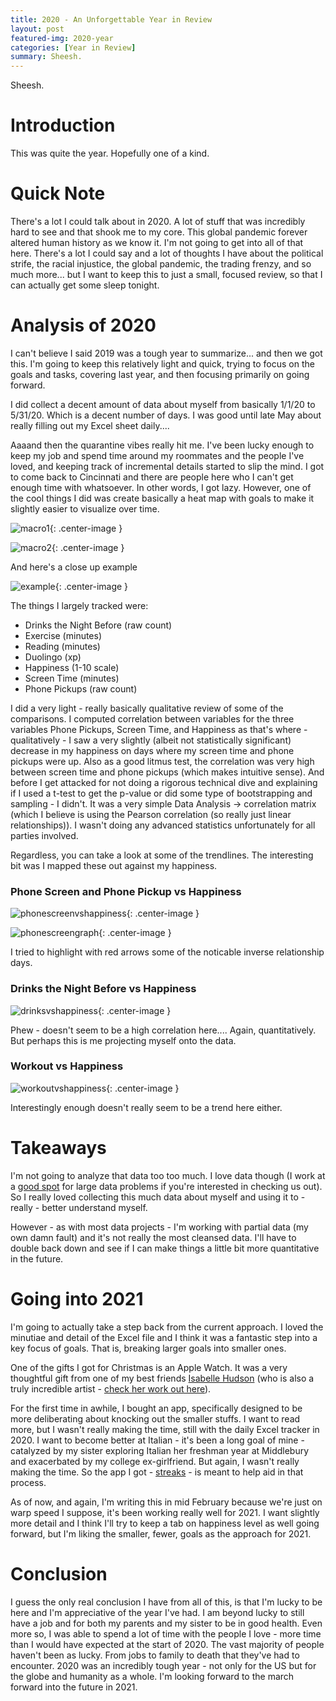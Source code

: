 ```yaml
---
title: 2020 - An Unforgettable Year in Review
layout: post
featured-img: 2020-year
categories: [Year in Review]
summary: Sheesh.
---
```


Sheesh. 

Introduction
============

This was quite the year. Hopefully one of a kind.  

Quick Note
==========
There's a lot I could talk about in 2020. A lot of stuff that was incredibly hard to see and that shook me to my core. This global pandemic forever altered human history as we know it. I'm not going to get into all of that here. There's a lot I could say and a lot of thoughts I have about the political strife, the racial injustice, the global pandemic, the trading frenzy, and so much more... but I want to keep this to just a small, focused review, so that I can actually get some sleep tonight.

Analysis of 2020
================
I can't believe I said 2019 was a tough year to summarize... and then we got this. I'm going to keep this relatively light and quick, trying to focus on the goals and tasks, covering last year, and then focusing primarily on going forward. 

I did collect a decent amount of data about myself from basically 1/1/20 to 5/31/20. Which is a decent number of days. I was good until late May about really filling out my Excel sheet daily.... 

Aaaand then the quarantine vibes really hit me. I've been lucky enough to keep my job and spend time around my roommates and the people I've loved, and keeping track of incremental details started to slip the mind. I got to come back to Cincinnati and there are people here who I can't get enough time with whatsoever. In other words, I got lazy. However, one of the cool things I did was create basically a heat map with goals to make it slightly easier to visualize over time. 

![macro1](/images/ny-resolutions-2020/Macro1.png){: .center-image }

![macro2](/images/ny-resolutions-2020/Macro2.png){: .center-image }

And here's a close up example

![example](/images/ny-resolutions-2020/Example.png){: .center-image }

The things I largely tracked were:

* Drinks the Night Before (raw count)
* Exercise (minutes)
* Reading (minutes)
* Duolingo (xp)
* Happiness (1-10 scale)
* Screen Time (minutes)
* Phone Pickups (raw count)

I did a very light - really basically qualitative review of some of the comparisons. I computed correlation between variables for the three variables Phone Pickups, Screen Time, and Happiness as that's where - qualitatively - I saw a very slightly (albeit not statistically significant) decrease in my happiness on days where my screen time and phone pickups were up. Also as a good litmus test, the correlation was very high between screen time and phone pickups (which makes intuitive sense). And before I get attacked for not doing a rigorous technical dive and explaining if I used a t-test to get the p-value or did some type of bootstrapping and sampling - I didn't. It was a very simple Data Analysis -> correlation matrix (which I believe is using the Pearson correlation (so really just linear relationships)). I wasn't doing any advanced statistics unfortunately for all parties involved. 

Regardless, you can take a look at some of the trendlines. The interesting bit was I mapped these out against my happiness.

### Phone Screen and Phone Pickup vs Happiness

![phonescreenvshappiness](/images/ny-resolutions-2020/PhoneScreenPickupvsHappinessCorrelation.png){: .center-image }

![phonescreengraph](/images/ny-resolutions-2020/PhonevsHappinessGraph.png){: .center-image }

I tried to highlight with red arrows some of the noticable inverse relationship days.

### Drinks the Night Before vs Happiness

![drinksvshappiness](/images/ny-resolutions-2020/DrinksvsHappiness.png){: .center-image }

Phew - doesn't seem to be a high correlation here.... Again, quantitatively. But perhaps this is me projecting myself onto the data. 

### Workout vs Happiness

![workoutvshappiness](/images/ny-resolutions-2020/WorkoutvsHappiness.png){: .center-image }

Interestingly enough doesn't really seem to be a trend here either. 

Takeaways
=========
I'm not going to analyze that data too too much. I love data though (I work at a [good spot][abinitio] for large data problems if you're interested in checking us out). So I really loved collecting this much data about myself and using it to - really - better understand myself. 

However - as with most data projects - I'm working with partial data (my own damn fault) and it's not really the most cleansed data. I'll have to double back down and see if I can make things a little bit more quantitative in the future. 

Going into 2021
===============
I'm going to actually take a step back from the current approach. I loved the minutiae and detail of the Excel file and I think it was a fantastic step into a key focus of goals. That is, breaking larger goals into smaller ones. 

One of the gifts I got for Christmas is an Apple Watch. It was a very thoughtful gift from one of my best friends [Isabelle Hudson][iz-linkedin] (who is also a truly incredible artist - [check her work out here][iz-art]). 

For the first time in awhile, I bought an app, specifically designed to be more deliberating about knocking out the smaller stuffs. I want to read more, but I wasn't really making the time, still with the daily Excel tracker in 2020. I want to become better at Italian - it's been a long goal of mine - catalyzed by my sister exploring Italian her freshman year at Middlebury and exacerbated by my college ex-girlfriend. But again, I wasn't really making the time. So the app I got - [streaks] - is meant to help aid in that process. 

As of now, and again, I'm writing this in mid February because we're just on warp speed I suppose, it's been working really well for 2021. I want slightly more detail and I think I'll try to keep a tab on happiness level as well going forward, but I'm liking the smaller, fewer, goals as the approach for 2021. 

Conclusion
==========
I guess the only real conclusion I have from all of this, is that I'm lucky to be here and I'm appreciative of the year I've had. I am beyond lucky to still have a job and for both my parents and my sister to be in good health. Even more so, I was able to spend a lot of time with the people I love - more time than I would have expected at the start of 2020. The vast majority of people haven't been as lucky. From jobs to family to death that they've had to encounter. 2020 was an incredibly tough year - not only for the US but for the globe and humanity as a whole. I'm looking forward to the march forward into the future in 2021. 

[comment]: <> (Bibliography)
[streaks]: https://streaksapp.com/
[iz-art]: https://www.instagram.com/isabelle.hudson.art/
[iz-linkedin]: https://www.linkedin.com/in/isabelle-hudson
[abinitio]: https://www.abinitio.com/en/